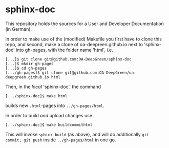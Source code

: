 # sphinx-doc

This repository holds the sources for a User and Developer Documentation (in German).

In order to make use of the (modified) Makefile you first have to clone this repo,
and second, make a clone of oa-deepreen.github.io next to 'sphinx-doc' into gh-pages,
with the folder name 'html', i.e.

    [...]$ git clone git@github.com:OA-DeepGreen/sphinx-doc
    [...]$ mkdir gh-pages
    [...]$ cd gh-pages
    [.../gh-pages]$ git clone git@github.com:OA-DeepGreen/oa-deepgreen.github.io html

Then, in the *local* 'sphinx-doc', the command

    [.../sphinx-doc]$ make html

builds new `.html`-pages into `../gh-pages/html`.  

In order to build *and* upload changes use

    [.../sphinx-doc]$ make buildcommithtml

This will invoke `sphinx-build` (as above), and will do additionally `git commit; git push` 
inside `../gh-pages/html` in one go.
